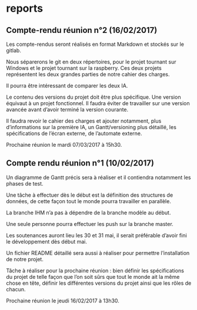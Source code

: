 # reports

## Compte-rendu réunion n°2 (16/02/2017)

Les compte-rendus seront réalisés en format Markdown et stockés sur le gitlab.

Nous séparerons le git en deux répertoires, pour le projet tournant sur Windows et le projet tournant sur la raspberry. Ces deux projets représentent les deux grandes parties de notre cahier des charges.

Il pourra être intéressant de comparer les deux IA.

Le contenu des versions du projet doit être plus spécifique. Une version équivaut à un projet fonctionnel. Il faudra éviter de travailler sur une version avancée avant d’avoir terminé la version courante.

Il faudra revoir le cahier des charges et ajouter notamment, plus d’informations sur la première IA, un Gantt/versioning plus détaillé, les spécifications de l’écran externe, de l’automate externe.

Prochaine réunion le mardi 07/03/2017 à 15h30.


## Compte rendu réunion n°1 (10/02/2017)

Un diagramme de Gantt précis sera à réaliser et il contiendra notamment les phases de test.

Une tâche à effectuer dès le début est la définition des structures de données, de cette façon tout le monde pourra travailler en parallèle.

La branche IHM n’a pas à dépendre de la branche modèle au début.

Une seule personne pourra effectuer les push sur la branche master.

Les soutenances auront lieu les 30 et 31 mai, il serait préférable d’avoir fini le développement dès début mai.

Un fichier README détaillé sera aussi à réaliser pour permettre l’installation de notre projet.

Tâche à réaliser pour la prochaine réunion : bien définir les spécifications du projet de telle façon que l’on soit sûrs que tout le monde ait la même chose en tête, définir les différentes versions du projet ainsi que les rôles de chacun.

Prochaine réunion le jeudi 16/02/2017 à 13h30.
